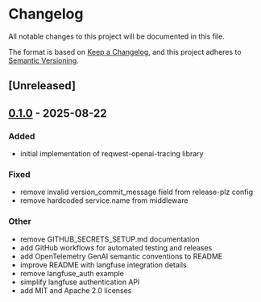 # Changelog

All notable changes to this project will be documented in this file.

The format is based on [Keep a Changelog](https://keepachangelog.com/en/1.0.0/),
and this project adheres to [Semantic Versioning](https://semver.org/spec/v2.0.0.html).

## [Unreleased]

## [0.1.0](https://github.com/timvw/reqwest-openai-tracing/releases/tag/v0.1.0) - 2025-08-22

### Added

- initial implementation of reqwest-openai-tracing library

### Fixed

- remove invalid version_commit_message field from release-plz config
- remove hardcoded service.name from middleware

### Other

- remove GITHUB_SECRETS_SETUP.md documentation
- add GitHub workflows for automated testing and releases
- add OpenTelemetry GenAI semantic conventions to README
- improve README with langfuse integration details
- remove langfuse_auth example
- simplify langfuse authentication API
- add MIT and Apache 2.0 licenses
